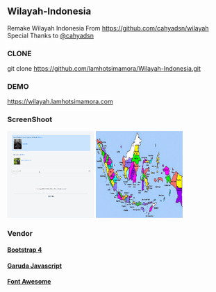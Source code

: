 ## Wilayah-Indonesia
Remake Wilayah Indonesia From https://github.com/cahyadsn/wilayah
Special Thanks to  <a href="https://github.com/cahyadsn">@cahyadsn</a>

### CLONE
git clone https://github.com/lamhotsimamora/Wilayah-Indonesia.git

### DEMO
https://wilayah.lamhotsimamora.com

### ScreenShoot
<img src="image/record-wilayah.gif" width="200" height="200">
<img src="image/indonesia.jpg" width="200" height="200">

### Vendor
#### <a href="https://getbootstrap.com/">Bootstrap 4</a>
#### <a href="http://bit.ly/GarudaJavascript2">Garuda Javascript</a>
#### <a href="https://fontawesome.com/icons">Font Awesome</a>